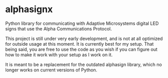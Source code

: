 # alphasignx
Python library for communicating with Adaptive Microsystems digital LED signs that use the Alpha Communications Protocol.


This project is still under very early development, and is not at all optimized for outside usage at this moment. It is currently best for my setup. That being said, you are free to use the code as you wish if you can figure out how to make it work with your setup as I work on it.

It is meant to be a replacement for the outdated alphasign library, which no longer works on current versions of Python.

